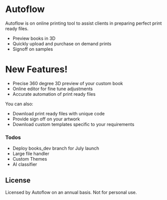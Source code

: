# Autoflow


Autoflow is on online printing tool to assist clients in preparing perfect print ready files.

  - Preview books in 3D
  - Quickly upload and purchase on demand prints
  - Signoff on samples

# New Features!

  - Precise 360 degree 3D preview of your custom book
  - Online editor for fine tune adjustments
  - Accurate automation of print ready files


You can also:
  - Download print ready files with unique code
  - Provide sign off on your artwork
  - Download custom templates specific to your requirements

### Todos

 - Deploy books_dev branch for July launch
 - Large file handler
 - Custom Themes
 - AI classifier

License
----

Licensed by Autoflow on an annual basis.   Not for personal use.
